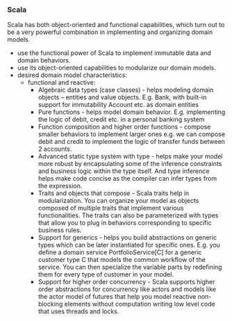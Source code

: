 ### Scala
Scala has both object-oriented and functional capabilities, which turn out to be a very powerful combination in
implementing and organizing domain models.
 - use the functional power of Scala to
implement immutable data and domain behaviors.
 - use its object-oriented capabilities to modularize our domain models.
 - desired domain model characteristics:
   - functional and reactive:
        - Algebraic data types (case classes) - helps modeling domain objects – entities and value objects. E.g. Bank,
          with built-in support for immutability Account etc. as domain entities
        - Pure functions - helps model domain behavior. E.g. implementing the logic of debit, credit
          etc. in a personal banking system
        - Function composition and higher order functions - compose smaller behaviors to implement
          larger ones e.g. we can compose debit and credit to implement the logic of transfer funds
          between 2 accounts.
        - Advanced static type system with type - helps make your model more robust by encapsulating
          some of the inference constraints and business logic within the type itself. And type inference
          helps make code concise as the compiler can infer types from the
          expression.
        - Traits and objects that compose -  Scala traits help in modularization.
          You can organize your model as objects composed of multiple traits that implement various
          functionalities. The traits can also be parameterized with types that allow you to plug in
          behaviors corresponding to specific business rules.
        - Support for generics - helps you build abstractions on generic types which can be later
          instantiated for specific ones. E.g. you define a domain service
          PortfolioService[C] for a generic customer type C that models the
          common workflow of the service. You can then specialize the variable
          parts by redefining them for every type of customer in your model.
        - Support for higher order concurrency - Scala supports higher order abstractions for concurrency
          like actors and models like the actor model of futures that help you model reactive non-blocking
          elements without computation writing low level code that uses threads and locks.

